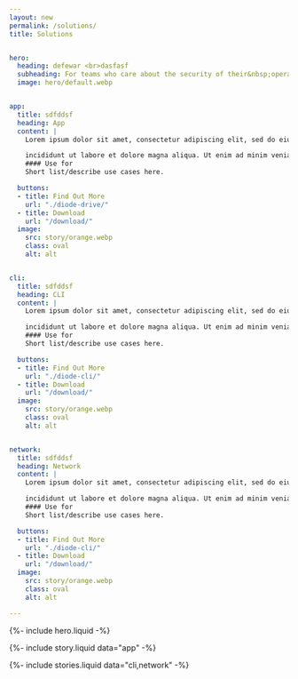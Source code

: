 ```yaml
---
layout: new
permalink: /solutions/
title: Solutions


hero:
  heading: defewar <br>dasfasf
  subheading: For teams who care about the security of their&nbsp;operations.
  image: hero/default.webp


app:
  title: sdfddsf
  heading: App
  content: |
    Lorem ipsum dolor sit amet, consectetur adipiscing elit, sed do eiusmod tempor incididunt ut labore et dolore magna aliqua. Ut enim ad minim veniam, quis nostrud exercitation ullamco laboris nisi ut aliquip ex

    incididunt ut labore et dolore magna aliqua. Ut enim ad minim veniam, quis nostrud exercitation ullamco laboris nisi ut aliquip ex
    #### Use for
    Short list/describe use cases here.

  buttons:
  - title: Find Out More
    url: "./diode-drive/"
  - title: Download
    url: "/download/"
  image:
    src: story/orange.webp
    class: oval
    alt: alt


cli:
  title: sdfddsf
  heading: CLI
  content: |
    Lorem ipsum dolor sit amet, consectetur adipiscing elit, sed do eiusmod tempor incididunt ut labore et dolore magna aliqua. Ut enim ad minim veniam, quis nostrud exercitation ullamco laboris nisi ut aliquip ex

    incididunt ut labore et dolore magna aliqua. Ut enim ad minim veniam, quis nostrud exercitation ullamco laboris nisi ut aliquip ex
    #### Use for
    Short list/describe use cases here.

  buttons:
  - title: Find Out More
    url: "./diode-cli/"
  - title: Download
    url: "/download/"
  image:
    src: story/orange.webp
    class: oval
    alt: alt


network:
  title: sdfddsf
  heading: Network
  content: |
    Lorem ipsum dolor sit amet, consectetur adipiscing elit, sed do eiusmod tempor incididunt ut labore et dolore magna aliqua. Ut enim ad minim veniam, quis nostrud exercitation ullamco laboris nisi ut aliquip ex

    incididunt ut labore et dolore magna aliqua. Ut enim ad minim veniam, quis nostrud exercitation ullamco laboris nisi ut aliquip ex
    #### Use for
    Short list/describe use cases here.

  buttons:
  - title: Find Out More
    url: "./diode-cli/"
  - title: Download
    url: "/download/"
  image:
    src: story/orange.webp
    class: oval
    alt: alt

---
```


{%- include hero.liquid -%}

{%- include story.liquid data="app" -%}

{%- include stories.liquid data="cli,network" -%}